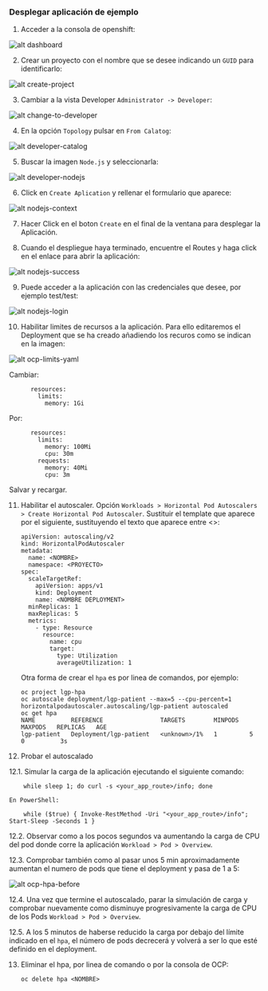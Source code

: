 ### Desplegar aplicación de ejemplo

1. Acceder a la consola de openshift:

![alt dashboard][dashboard]

[dashboard]: ../imagenes/dashboard.png

2. Crear un proyecto con el nombre que se desee indicando un `GUID` para identificarlo:

![alt create-project][create-project]

[create-project]: ../imagenes/create-project.png

3. Cambiar a la vista Developer `Administrator -> Developer`:

![alt change-to-developer][change-to-developer]

[change-to-developer]: ../imagenes/change-to-developer.png

4. En la opción `Topology` pulsar en `From Calatog`:

![alt developer-catalog][developer-catalog]

[developer-catalog]: ../imagenes/developer-catalog.png

5. Buscar la imagen `Node.js` y seleccionarla:

![alt developer-nodejs][developer-nodejs]

[developer-nodejs]: ../imagenes/developer-nodejs.png

6. Click en `Create Aplication` y rellenar el formulario que aparece:

![alt nodejs-context][nodejs-context]

[nodejs-context]: ../imagenes/nodejs-context.png

7. Hacer Click en el boton `Create` en el final de la ventana para desplegar la Aplicación.

8. Cuando el despliegue haya terminado, encuentre el Routes y haga click en el enlace para abrir la aplicación:

![alt nodejs-success][nodejs-success]

[nodejs-success]: ../imagenes/nodejs-success.png

9. Puede acceder a la aplicación con las credenciales que desee, por ejemplo test/test:

![alt nodejs-login][nodejs-login]

[nodejs-login]: ../imagenes/nodejs-login.png

10. Habilitar limites de recursos a la aplicación. Para ello editaremos el Deployment que se ha creado añadiendo los recuros como se indican en la imagen:

![alt ocp-limits-yaml][ocp-limits-yaml]

[ocp-limits-yaml]: ../imagenes/ocp-limits-yaml.png

Cambiar:

          resources:
            limits:
              memory: 1Gi
Por:

          resources:
            limits:
              memory: 100Mi
              cpu: 30m
            requests:
              memory: 40Mi
              cpu: 3m

Salvar y recargar.

11. Habilitar el autoscaler. Opción `Workloads > Horizontal Pod Autoscalers > Create Horizontal Pod Autoscaler`. Sustituir el template que aparece por el siguiente, sustituyendo el texto que aparece entre <>:

        apiVersion: autoscaling/v2
        kind: HorizontalPodAutoscaler
        metadata:
          name: <NOMBRE>
          namespace: <PROYECTO>
        spec:
          scaleTargetRef:
            apiVersion: apps/v1
            kind: Deployment
            name: <NOMBRE DEPLOYMENT>
          minReplicas: 1
          maxReplicas: 5
          metrics:
            - type: Resource
              resource:
                name: cpu
                target:
                  type: Utilization
                  averageUtilization: 1     
           

      Otra forma de crear el `hpa` es por linea de comandos, por ejemplo:

        oc project lgp-hpa
        oc autoscale deployment/lgp-patient --max=5 --cpu-percent=1
        horizontalpodautoscaler.autoscaling/lgp-patient autoscaled
        oc get hpa
        NAME          REFERENCE                TARGETS        MINPODS   MAXPODS   REPLICAS   AGE
        lgp-patient   Deployment/lgp-patient   <unknown>/1%   1         5         0          3s

12. Probar el autoscalado

 12.1. Simular la carga de la aplicación ejecutando el siguiente comando:

        while sleep 1; do curl -s <your_app_route>/info; done

    En PowerShell:

        while ($true) { Invoke-RestMethod -Uri "<your_app_route>/info"; Start-Sleep -Seconds 1 }

 12.2. Observar como a los pocos segundos va aumentando la carga de CPU del pod donde corre la aplicación `Workload > Pod > Overview`.

 12.3. Comprobar también como al pasar unos 5 min aproximadamente aumentan el numero de pods que tiene el deployment y pasa de 1 a 5:

 ![alt ocp-hpa-before][ocp-hpa-before]

 [ocp-hpa-before]: ../imagenes/ocp-hpa-before.png

 12.4. Una vez que termine el autoscalado, parar la simulación de carga y comprobar nuevamente como disminuye progresivamente la carga de CPU de los Pods `Workload > Pod > Overview`.

 12.5. A los 5 minutos de haberse reducido la carga por debajo del límite indicado en el `hpa`, el número de pods decrecerá y volverá a ser lo que esté definido en el deployment.

13. Eliminar el hpa, por linea de comando o por la consola de OCP:

        oc delete hpa <NOMBRE>
